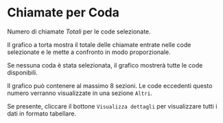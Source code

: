 # Chiamate per Coda

Numero di chiamate *Totali* per le code selezionate.

Il grafico a torta mostra il totale delle chiamate entrate nelle code selezionate 
e le mette a confronto in modo proporzionale.

Se nessuna coda è stata selezionata, il grafico mostrerà tutte le code disponibili.

Il grafico può contenere al massimo 8 sezioni. Le code eccedenti questo numero
verranno visualizzate in una sezione `Altri`.

Se presente, cliccare il bottone `Visualizza dettagli` per visualizzare tutti i dati
in formato tabellare.